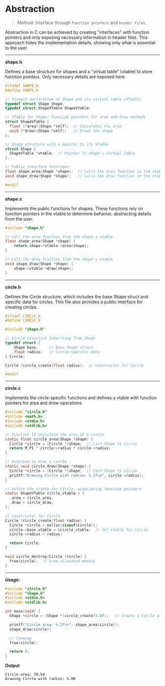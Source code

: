# Abstraction
> Method: Interface through `function pointers` and `header files`.

Abstraction in C can be achieved by creating "interfaces" with function pointers and only exposing necessary information in header files. This approach hides the implementation details, showing only what is essential to the user.

---
**shape.h**

Defines a base structure for shapes and a "virtual table" (vtable) to store function pointers. Only necessary details are exposed here.

```c
#ifndef SHAPE_H
#define SHAPE_H

// Forward declaration of Shape and its virtual table (VTable)
typedef struct Shape Shape;
typedef struct ShapeVTable ShapeVTable;

// VTable for Shape: function pointers for area and draw methods
struct ShapeVTable {
  float (*area)(Shape *self);  // Calculates the area
  void (*draw)(Shape *self);   // Draws the shape
};

// Shape structure with a pointer to its VTable
struct Shape {
  ShapeVTable *vtable;  // Pointer to shape's virtual table
};

// Public interface functions
float shape_area(Shape *shape);  // Calls the area function in the vtable
void shape_draw(Shape *shape);   // Calls the draw function in the vtable

#endif
```

---
**shape.c**

Implements the public functions for shapes. These functions rely on function pointers in the vtable to determine behavior, abstracting details from the user.

```c
#include "shape.h"

// Call the area function from the shape's vtable
float shape_area(Shape *shape) {
    return shape->vtable->area(shape);
}

// Call the draw function from the shape's vtable
void shape_draw(Shape *shape) {
    shape->vtable->draw(shape);
}
```

---
**circle.h**

Defines the Circle structure, which includes the base Shape struct and specific data for circles. This file also provides a public interface for creating circles.

```c
#ifndef CIRCLE_H
#define CIRCLE_H

#include "shape.h"

// Circle structure inheriting from Shape
typedef struct {
    Shape base;     // Base Shape struct
    float radius;   // Circle-specific data
} Circle;

Circle *circle_create(float radius);  // Constructor for Circle

#endif
```
___
**circle.c**

Implements the circle-specific functions and defines a vtable with function pointers for area and draw operations.

```c
#include "circle.h"
#include <math.h>
#include <stdio.h>
#include <stdlib.h>

// Function to calculate the area of a circle
static float circle_area(Shape *shape) {
  Circle *circle = (Circle *)shape;  // Cast Shape to Circle
  return M_PI * circle->radius * circle->radius;
}

// Function to draw a circle
static void circle_draw(Shape *shape) {
  Circle *circle = (Circle *)shape;  // Cast Shape to Circle
  printf("Drawing Circle with radius: %.2f\n", circle->radius);
}

// Define the vtable for Circle, associating function pointers
static ShapeVTable circle_vtable = {
  .area = circle_area,
  .draw = circle_draw,
};

// Constructor for Circle
Circle *circle_create(float radius) {
  Circle *circle = malloc(sizeof(Circle));
  circle->base.vtable = &circle_vtable;  // Set vtable for Circle
  circle->radius = radius;

  return circle;
}

void circle_destroy(Circle *circle) {
  free(circle);  // Free allocated memory
}
```

---
***Usage:***

```c
#include "circle.h"
#include "shape.h"
#include <stdio.h>
#include <stdlib.h>

int main(void) {
  Shape *circle = (Shape *)circle_create(5.0f);   // Create a Circle as a Shape

  printf("Circle area: %.2f\n", shape_area(circle));
  shape_draw(circle);

  // Cleanup
  free(circle);

  return 0;
}
```

**Output**
```plaintext
Circle area: 78.54
Drawing Circle with radius: 5.00
```
